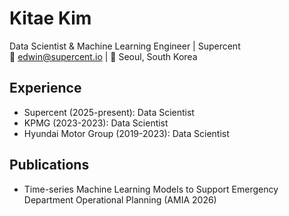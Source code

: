 # Kitae Kim
Data Scientist & Machine Learning Engineer | Supercent  
📧 edwin@supercent.io | 📍 Seoul, South Korea

## Experience
- Supercent (2025-present): Data Scientist
- KPMG (2023-2023): Data Scientist
- Hyundai Motor Group (2019-2023): Data Scientist

## Publications
- Time-series Machine Learning Models to Support
Emergency Department Operational Planning (AMIA 2026)
